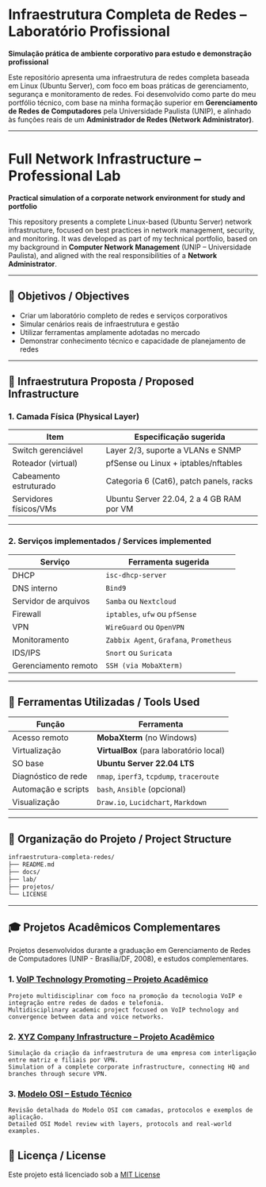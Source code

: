 # Infraestrutura Completa de Redes – Laboratório Profissional  
**Simulação prática de ambiente corporativo para estudo e demonstração profissional**

Este repositório apresenta uma infraestrutura de redes completa baseada em Linux (Ubuntu Server), com foco em boas práticas de gerenciamento, segurança e monitoramento de redes. Foi desenvolvido como parte do meu portfólio técnico, com base na minha formação superior em **Gerenciamento de Redes de Computadores** pela Universidade Paulista (UNIP), e alinhado às funções reais de um **Administrador de Redes (Network Administrator)**.

---

# Full Network Infrastructure – Professional Lab  
**Practical simulation of a corporate network environment for study and portfolio**

This repository presents a complete Linux-based (Ubuntu Server) network infrastructure, focused on best practices in network management, security, and monitoring. It was developed as part of my technical portfolio, based on my background in **Computer Network Management** (UNIP – Universidade Paulista), and aligned with the real responsibilities of a **Network Administrator**.

---

## 🎯 Objetivos / Objectives

- Criar um laboratório completo de redes e serviços corporativos
- Simular cenários reais de infraestrutura e gestão
- Utilizar ferramentas amplamente adotadas no mercado
- Demonstrar conhecimento técnico e capacidade de planejamento de redes

---

## 🧱 Infraestrutura Proposta / Proposed Infrastructure

### 1. Camada Física (Physical Layer)

| Item                 | Especificação sugerida                      |
|----------------------|---------------------------------------------|
| Switch gerenciável   | Layer 2/3, suporte a VLANs e SNMP           |
| Roteador (virtual)   | pfSense ou Linux + iptables/nftables        |
| Cabeamento estruturado | Categoria 6 (Cat6), patch panels, racks  |
| Servidores físicos/VMs | Ubuntu Server 22.04, 2 a 4 GB RAM por VM |

---

### 2. Serviços implementados / Services implemented

| Serviço             | Ferramenta sugerida                         |
|---------------------|---------------------------------------------|
| DHCP                | `isc-dhcp-server`                           |
| DNS interno         | `Bind9`                                     |
| Servidor de arquivos| `Samba` ou `Nextcloud`                      |
| Firewall            | `iptables`, `ufw` ou `pfSense`              |
| VPN                 | `WireGuard` ou `OpenVPN`                    |
| Monitoramento       | `Zabbix Agent`, `Grafana`, `Prometheus`     |
| IDS/IPS             | `Snort` ou `Suricata`                       |
| Gerenciamento remoto| `SSH (via MobaXterm)`                       |

---

## 🧰 Ferramentas Utilizadas / Tools Used

| Função               | Ferramenta                                 |
|----------------------|--------------------------------------------|
| Acesso remoto        | **MobaXterm** (no Windows)                 |
| Virtualização        | **VirtualBox** (para laboratório local)    |
| SO base              | **Ubuntu Server 22.04 LTS**                |
| Diagnóstico de rede  | `nmap`, `iperf3`, `tcpdump`, `traceroute`  |
| Automação e scripts  | `bash`, `Ansible` (opcional)               |
| Visualização         | `Draw.io`, `Lucidchart`, `Markdown`        |

---

## 📁 Organização do Projeto / Project Structure

```bash
infraestrutura-completa-redes/
├── README.md
├── docs/
├── lab/
├── projetos/
└── LICENSE
```

---

## 🎓 Projetos Acadêmicos Complementares

Projetos desenvolvidos durante a graduação em Gerenciamento de Redes de Computadores (UNIP - Brasília/DF, 2008), e estudos complementares.

### 1. [VoIP Technology Promoting – Projeto Acadêmico](https://github.com/Emersoft76/VoIP-Protocols-Comparison-Lab)

    Projeto multidisciplinar com foco na promoção da tecnologia VoIP e integração entre redes de dados e telefonia.
    Multidisciplinary academic project focused on VoIP technology and convergence between data and voice networks.

### 2. [XYZ Company Infrastructure – Projeto Acadêmico](https://github.com/Emersoft76/xyz-company-it-infrastructure-lab)

    Simulação da criação da infraestrutura de uma empresa com interligação entre matriz e filiais por VPN.
    Simulation of a complete corporate infrastructure, connecting HQ and branches through secure VPN.

### 3. [Modelo OSI – Estudo Técnico](https://github.com/Emersoft76/osi-model-review)

    Revisão detalhada do Modelo OSI com camadas, protocolos e exemplos de aplicação.
    Detailed OSI Model review with layers, protocols and real-world examples.

## 📄 Licença / License

Este projeto está licenciado sob a [MIT License](./LICENSE)

